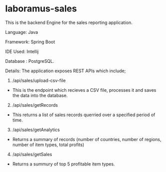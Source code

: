 # laboramus-sales

This is the backend Engine for the sales reporting application.

Language: Java

Framework: Spring Boot

IDE Used: Intellij 

Database : PostgreSQL.

Details:
The application exposes REST APIs which include;

1. /api/sales/upload-csv-file
- This is the endpoint which recieves a CSV file, processes it and saves the data into the database.

2. /api/sales/getRecords
 - This returns a list of sales records querried over a specified period of time.
 
3. /api/sales/getAnalytics 
- Returns a summary of records (number of countries, number of regions, number of item types, total profits)  

4. /api/sales/getSales
- Returns a summury of top 5 profitable item types.
